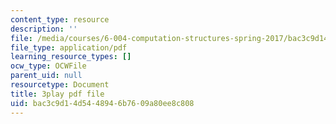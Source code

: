 ```yaml
---
content_type: resource
description: ''
file: /media/courses/6-004-computation-structures-spring-2017/bac3c9d14d5448946b7609a80ee8c808_LW-8wbtPQIE.pdf
file_type: application/pdf
learning_resource_types: []
ocw_type: OCWFile
parent_uid: null
resourcetype: Document
title: 3play pdf file
uid: bac3c9d1-4d54-4894-6b76-09a80ee8c808
---
```

